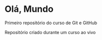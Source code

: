 # Olá, Mundo
 Primeiro repositório do curso de Git e GitHub

 Repositório criado durante um curso ao vivo
